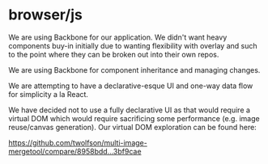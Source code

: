 # browser/js
We are using Backbone for our application. We didn't want heavy components buy-in initially due to wanting flexibility with overlay and such to the point where they can be broken out into their own repos.

We are using Backbone for component inheritance and managing changes.

We are attempting to have a declarative-esque UI and one-way data flow for simplicity a la React.

We have decided not to use a fully declarative UI as that would require a virtual DOM which would require sacrificing some performance (e.g. image reuse/canvas generation). Our virtual DOM exploration can be found here:

https://github.com/twolfson/multi-image-mergetool/compare/8958bdd...3bf9cae
